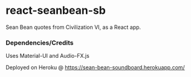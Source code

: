 # react-seanbean-sb
Sean Bean quotes from Civilization VI, as a React app. 

### Dependencies/Credits
Uses Material-UI and Audio-FX.js

Deployed on Heroku @ https://sean-bean-soundboard.herokuapp.com/
